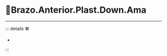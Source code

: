 # 🔷<beta>Brazo.Anterior.Plast.Down.Ama</beta>

---

<!-- =================================================== -->
<!-- =================================================== -->
<!-- =================================================== -->
<!-- =================================================== -->
<!-- =================================================== -->
::: details 🛠

-

:::
